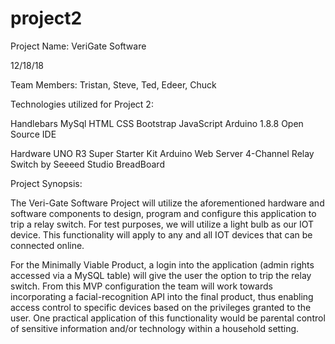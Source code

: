 # project2

Project Name: VeriGate Software

12/18/18 

Team Members: Tristan, Steve, Ted, Edeer, Chuck 

Technologies utilized for Project 2:

Handlebars
MySql
HTML 
CSS 
Bootstrap 
JavaScript
Arduino 1.8.8 Open Source IDE  

Hardware 
UNO R3 Super Starter Kit 
Arduino Web Server 
4-Channel Relay Switch by Seeeed Studio
BreadBoard

Project Synopsis:

The Veri-Gate Software Project will utilize the aforementioned hardware and software components to design, program and configure this application to trip a relay switch. For test purposes, we will utilize a light bulb as our IOT device. This functionality will apply to any and all IOT devices that can be connected online. 

For the Minimally Viable Product, a login into the application (admin rights accessed via a MySQL table) will give the user the option to trip the relay switch. From this MVP configuration the team will work towards incorporating a facial-recognition API into the final product, thus enabling access control to specific devices based on the privileges granted to the user. One practical application of this functionality  would be parental control of sensitive information and/or technology within a household setting. 



